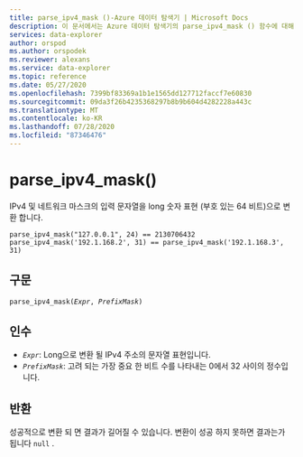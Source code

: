 ```yaml
---
title: parse_ipv4_mask ()-Azure 데이터 탐색기 | Microsoft Docs
description: 이 문서에서는 Azure 데이터 탐색기의 parse_ipv4_mask () 함수에 대해 설명 합니다.
services: data-explorer
author: orspod
ms.author: orspodek
ms.reviewer: alexans
ms.service: data-explorer
ms.topic: reference
ms.date: 05/27/2020
ms.openlocfilehash: 7399bf83369a1b1e1565dd127712faccf7e60830
ms.sourcegitcommit: 09da3f26b4235368297b8b9b604d4282228a443c
ms.translationtype: MT
ms.contentlocale: ko-KR
ms.lasthandoff: 07/28/2020
ms.locfileid: "87346476"
---
```

# <a name="parse_ipv4_mask"></a>parse_ipv4_mask()

IPv4 및 네트워크 마스크의 입력 문자열을 long 숫자 표현 (부호 있는 64 비트)으로 변환 합니다.

```kusto
parse_ipv4_mask("127.0.0.1", 24) == 2130706432
parse_ipv4_mask('192.1.168.2', 31) == parse_ipv4_mask('192.1.168.3', 31)
```

## <a name="syntax"></a>구문

`parse_ipv4_mask(`*`Expr`*`, `*`PrefixMask`*`)`

## <a name="arguments"></a>인수

* *`Expr`*: Long으로 변환 될 IPv4 주소의 문자열 표현입니다. 
* *`PrefixMask`*: 고려 되는 가장 중요 한 비트 수를 나타내는 0에서 32 사이의 정수입니다.

## <a name="returns"></a>반환

성공적으로 변환 되 면 결과가 길어질 수 있습니다.
변환이 성공 하지 못하면 결과는가 됩니다 `null` .
